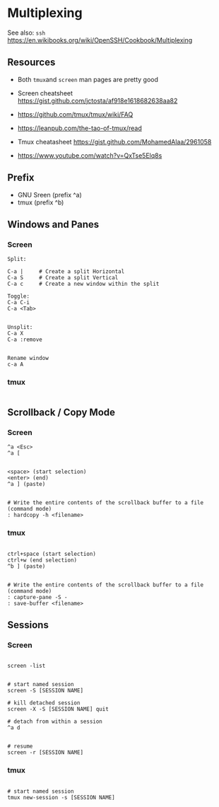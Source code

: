 # Multiplexing

See also: `ssh` <https://en.wikibooks.org/wiki/OpenSSH/Cookbook/Multiplexing>

## Resources
- Both `tmux`and `screen` man pages are pretty good

- Screen cheatsheet <https://gist.github.com/jctosta/af918e1618682638aa82>

- <https://github.com/tmux/tmux/wiki/FAQ>
- <https://leanpub.com/the-tao-of-tmux/read>
- Tmux cheatasheet <https://gist.github.com/MohamedAlaa/2961058>
- <https://www.youtube.com/watch?v=QxTse5Elq8s>





## Prefix
- GNU Sreen (prefix ^a)
- tmux (prefix ^b)






## Windows and Panes

### Screen
```
Split:

C-a |     # Create a split Horizontal
C-a S	  # Create a split Vertical
C-a c     # Create a new window within the split

Toggle:
C-a C-i
C-a <Tab>


Unsplit:
C-a X
C-a :remove


Rename window
c-a A

```


### tmux

```

```







## Scrollback / Copy Mode

### Screen
```
^a <Esc>
^a [


<space> (start selection)
<enter> (end)
^a ] (paste)


# Write the entire contents of the scrollback buffer to a file
(command mode)
: hardcopy -h <filename>

```


### tmux
```

ctrl+space (start selection)
ctrl+w (end selection)
^b ] (paste)


# Write the entire contents of the scrollback buffer to a file
(command mode)
: capture-pane -S -
: save-buffer <filename>

```















## Sessions


### Screen
```

screen -list


# start named session
screen -S [SESSION NAME]

# kill detached session
screen -X -S [SESSION NAME] quit

# detach from within a session
^a d


# resume
screen -r [SESSION NAME]

```

### tmux
```

# start named session
tmux new-session -s [SESSION NAME]

```









